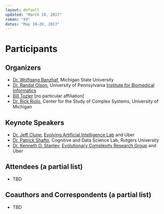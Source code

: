 ```yaml
---
layout: default
updated: "March 10, 2017"
roman: "XV"
dates: "May 18–20, 2017"
---
```


# Participants

## Organizers

- [Dr. Wolfgang Banzhaf](http://www.cse.msu.edu/~banzhafw/), Michigan State University
- [Dr. Randal Olson](http://www.randalolson.com), University of Pennsylvania [Institute for Biomedical Informatics](http://upibi.org)
- [Bill Tozier](http://vaguery.github.io) [no particular affiliation]
- [Dr. Rick Riolo](https://lsa.umich.edu/cscs/people/affiliated-faculty/rlriolo.html), Center for the Study of Complex Systems, University of Michigan

## Keynote Speakers

- [Dr. Jeff Clune](http://jeffclune.com/), [Evolving Artificial Intelligence Lab](http://www.evolvingai.org) and Uber
- [Dr. Patrick Shafto](http://shaftolab.com), Cognitive and Data Science Lab, Rutgers University
- [Dr. Kenneth O. Stanley](http://www.cs.ucf.edu/~kstanley/), [Evolutionary Complexity Research Group](http://eplex.cs.ucf.edu) and Uber

## Attendees (a partial list)

- TBD

## Coauthors and Correspondents (a partial list)

- TBD
